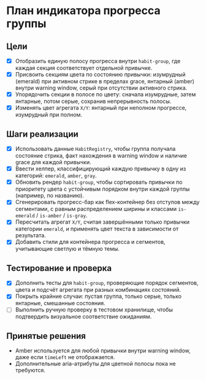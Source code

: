 # План индикатора прогресса группы

## Цели
- [x] Отобразить единую полосу прогресса внутри `habit-group`, где каждая секция соответствует отдельной привычке.
- [x] Присвоить секциям цвета по состоянию привычки: изумрудный (emerald) при активном стрике в пределах grace, янтарный (amber) внутри warning window, серый при отсутствии активного стрика.
- [x] Упорядочить секции в полосе по цвету: сначала изумрудные, затем янтарные, потом серые, сохранив непрерывность полосы.
- [x] Изменять цвет агрегата `X/Y`: янтарный при неполном прогрессе, изумрудный при полном.

## Шаги реализации
- [x] Использовать данные `HabitRegistry`, чтобы группа получала состояние стрика, факт нахождения в warning window и наличие grace для каждой привычки.
- [x] Ввести хелпер, классифицирующий каждую привычку в одну из категорий: `emerald`, `amber`, `gray`.
- [x] Обновить рендер `habit-group`, чтобы сортировать привычки по приоритету цвета с устойчивым порядком внутри каждой группы (например, по названию).
- [x] Сгенерировать прогресс-бар как flex-контейнер без отступов между сегментами, с равным распределением ширины и классами `is-emerald` / `is-amber` / `is-gray`.
- [x] Пересчитать агрегат `X/Y`, считая завершёнными только привычки категории `emerald`, и применять цвет текста в зависимости от результата.
- [x] Добавить стили для контейнера прогресса и сегментов, учитывающие светлую и тёмную темы.

## Тестирование и проверка
- [x] Дополнить тесты для `habit-group`, проверяющие порядок сегментов, цвета и подсчёт агрегата при разных комбинациях состояний.
- [x] Покрыть крайние случаи: пустая группа, только серые, только янтарные, смешанные состояния.
- [ ] Выполнить ручную проверку в тестовом хранилище, чтобы подтвердить визуальное соответствие ожиданиям.

## Принятые решения
- Amber используется для любой привычки внутри warning window, даже если `timeLeft` не отображается.
- Дополнительные aria-атрибуты для цветной полосы пока не требуются.
